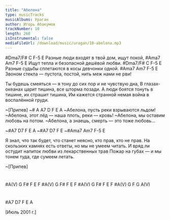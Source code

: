 ```yaml
---
title: "Абелона"
type: musicTracks
musicAlbums: Ураган
author: Игорь Абакумов
trackNumber: 10
length: 260
isInstrumental: false
mediaFileUrl: /download/music/uragan/10-abelona.mp3
---
```


#Dma7/F#    C               F-5         E
Разные люди входят в твой дом, ищут покой,
#Ama7      Am7     F-5               E
Ищут тепла и безопасной дешёвой любви.
#Dma7/F#      C              F-5             E
Разные судьбы сплетаются в косы девчонки одной.
#Ama7         Am7             F-5                    E
Звоном стекла — пустота, постой, нить меж нами не рви!
 
Ты будешь смеяться — я тону до сих пор и не чувствую дна,
В глазах-океанах царит тишина, все шторма позади.
А люди боятся тонуть в тишине, их страшит тишина,
Им кажется странной немая война в воспалённой груди.
 
~[Припев]
~#   A A7 D       F        E        A
~Абелона, пусть реки взрываются льдом!
~Абелона, этот лёд — наша плоть, реки — кровь!
~Абелона, мы оставим любовь на потом.
~Абелона, а знаешь, смерть — это тоже любовь…
 
~#A7 D7 F E A
~#A7 D7 F E
~#Ama7 Am7 F-5 E

Я знал, что так будет, что станет неясно, кто прав, кто не прав.
На скользких камнях есть ответы, но мы не умеем читать.
И вряд ли остудит напиток любви из лекарственных трав
Пожар на губах — и мы тонем туда, где сумеем летать.
 
~[Припев]
#
#A(V) G F# F E F
#A(V) G F# F E F
#A(V) G F# F E F
#A(V) G F G A(V)
#
#A7 D7 F E A

[Июль 2001 г.]

